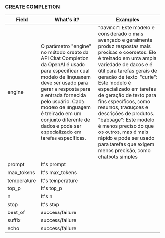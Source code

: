 
### CREATE COMPLETION
| **Field** | **What's it?** | **Examples** | 
| --- | --- | -- |
| engine | O parâmetro "engine" no método create da API Chat Completion da OpenAI é usado para especificar qual modelo de linguagem deve ser usado para gerar a resposta para a entrada fornecida pelo usuário. Cada modelo de linguagem é treinado em um conjunto diferente de dados e pode ser especializado em tarefas específicas. | "davinci": Este modelo é considerado o mais avançado e geralmente produz respostas mais precisas e coerentes. Ele é treinado em uma ampla variedade de dados e é útil para tarefas gerais de geração de texto. "curie": Este modelo é especializado em tarefas de geração de texto para fins específicos, como resumos, traduções e descrições de produtos. "babbage": Este modelo é menos preciso do que os outros, mas é mais rápido e pode ser usado para tarefas que exigem menos precisão, como chatbots simples. | 
| prompt | It's prompt | |
| max_tokens | It's max_tokens | |
| temperature | It's temperature | |
| top_p | It's top_p | |
| n | It's n | |
| stop | It's stop | |
| best_of | success/failure | |
| suffix | success/failure | |
| echo | success/failure | |